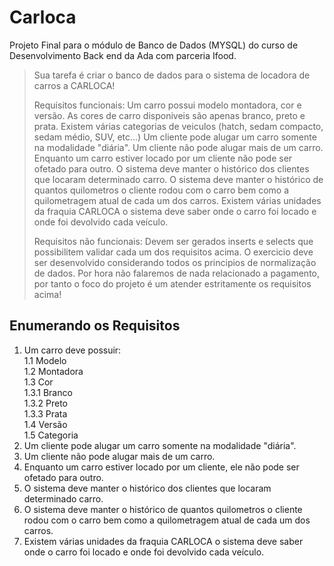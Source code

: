 # Carloca

Projeto Final para o módulo de Banco de Dados (MYSQL) do curso de Desenvolvimento Back end da Ada com parceria Ifood.

>Sua tarefa é criar o banco de dados para o sistema de locadora de carros a CARLOCA!
>
>Requisitos funcionais:
>Um carro possui modelo montadora, cor e versão.
>As cores de carro disponiveis são apenas branco, preto e prata.
>Existem várias categorias de veiculos (hatch, sedam compacto, sedam médio, SUV, etc...)
>Um cliente pode alugar um carro somente na modalidade "diária".
>Um cliente não pode alugar mais de um carro.
>Enquanto um carro estiver locado por um cliente não pode ser ofetado para outro.
>O sistema deve manter o histórico dos clientes que locaram determinado carro.
>O sistema deve manter o histórico de quantos quilometros o cliente rodou com o carro bem como a quilometragem atual de cada um dos carros.
>Existem várias unidades da fraquia CARLOCA o sistema deve saber onde o carro foi locado e onde foi devolvido cada veículo.
>
>Requisitos não funcionais:
>Devem ser gerados inserts e selects que possibilitem validar cada um dos requisitos acima.
>O exercicio deve ser desenvolvido considerando todos os principios de normalização de dados.
>Por hora não falaremos de nada relacionado a pagamento, por tanto o foco do projeto é um atender estritamente os requisitos acima!

## Enumerando os Requisitos

1. Um carro deve possuir: <br>
    1.1 Modelo<br>
    1.2 Montadora<br>
    1.3 Cor<br>
        1.3.1 Branco<br>
        1.3.2 Preto<br>
        1.3.3 Prata<br>
    1.4 Versão<br>
    1.5 Categoria<br>
2. Um cliente pode alugar um carro somente na modalidade "diária".
3. Um cliente não pode alugar mais de um carro.
4. Enquanto um carro estiver locado por um cliente, ele não pode ser ofetado para outro.
5. O sistema deve manter o histórico dos clientes que locaram determinado carro.
6. O sistema deve manter o histórico de quantos quilometros o cliente rodou com o carro bem como a quilometragem atual de cada um dos carros.
7. Existem várias unidades da fraquia CARLOCA o sistema deve saber onde o carro foi locado e onde foi devolvido cada veículo.

